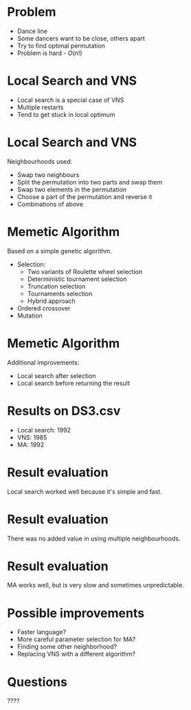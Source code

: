 # Problem

* Dance line
* Some dancers want to be close, others apart
* Try to find optimal permutation
* Problem is hard - $O(n!)$

# Local Search and VNS

* Local search is a special case of VNS
* Multiple restarts
* Tend to get stuck in local optimum

# Local Search and VNS

Neighbourhoods used:

* Swap two neighbours
* Split the permutation into two parts and swap them
* Swap two elements in the permutation
* Choose a part of the permutation and reverse it
* Combinations of above

# Memetic Algorithm

Based on a simple genetic algorithm.

* Selection:
    * Two variants of Roulette wheel selection
    * Deterministic tournament selection
    * Truncation selection
    * Tournaments selection
    * Hybrid approach
* Ordered crossover
* Mutation

# Memetic Algorithm

Additional improvements:

* Local search after selection
* Local search before returning the result

# Results on DS3.csv

* Local search: 1992
* VNS: 1985
* MA: 1992

# Result evaluation

Local search worked well because it's simple and fast.

# Result evaluation

There was no added value in using multiple neighbourhoods.

# Result evaluation

MA works well, but is very slow and sometimes unpredictable.

# Possible improvements

* Faster language?
* More careful parameter selection for MA?
* Finding some other neighborhood?
* Replacing VNS with a different algorithm?

# Questions

????
